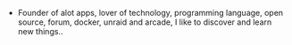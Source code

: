 - Founder of alot apps, lover of technology, programming language, open source, forum, docker, unraid and arcade, I like to discover and learn new things..
  <br>




























































































































































































































































































































































































































































